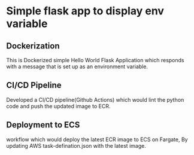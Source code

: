 # Simple flask app to display env variable

## Dockerization

This is Dockerized simple Hello World Flask Application which responds with a message that is set up as an environment variable.

## CI/CD Pipeline

Developed a CI/CD pipeline(Github Actions) which would lint the python code and push the updated image to ECR.

## Deployment to ECS

workflow which would deploy the latest ECR image to ECS on Fargate, By updating AWS task-defination.json with the latest image.
